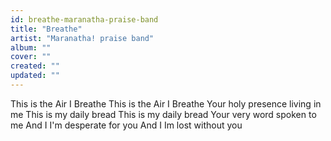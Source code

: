```yaml
---
id: breathe-maranatha-praise-band
title: "Breathe"
artist: "Maranatha! praise band"
album: ""
cover: ""
created: ""
updated: ""
---
```


This is the Air I Breathe
This is the Air I Breathe
Your holy presence living in me
This is my daily bread
This is my daily bread
Your very word spoken to me
And I
I'm desperate for you
And I
Im lost without you